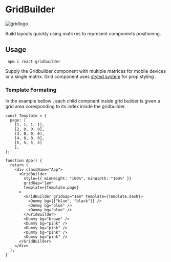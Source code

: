 # GridBuilder
![gridlogo](https://res.cloudinary.com/dxjse9tsv/image/upload/v1570488103/Logos/GridBuilder.svg)

Build layouts quickly using matrixes to represent components positioning. 

## Usage

``` npm i react-gridbuilder```

Supply the Gridbuilder component with multiple matrices for mobile devices or a single matrix. Grid component uses  [styled system](https://github.com/styled-system/styled-system) for prop styling .

### Template Formating

In the example bellow , each child compnent inside grid builder is given a grid area coresponding to its index inside the gridbuilder.

```
const Template = {
  page: [
    [1, 1, 1, 1],
    [2, 0, 0, 0],
    [3, 0, 0, 0],
    [4, 0, 0, 0],
    [5, 5, 5, 5]
    ],
};

function App() {
  return (
    <div className="App">
      <GridBuilder
        style={{ minHeight: "100%", minWidth: "100%" }}
        gridGap="1em"
        template={Template.page}
      >
        <GridBuilder gridGap="1em" template={Template.dash}>
          <Dummy bg={["blue", "black"]} />
          <Dummy bg="blue" />
          <Dummy bg="blue" />
        </GridBuilder>
        <Dummy bg="brown" />
        <Dummy bg="pink" />
        <Dummy bg="pink" />
        <Dummy bg="pink" />
        <Dummy bg="pink" />
      </GridBuilder>
    </div>
  );
}
```

